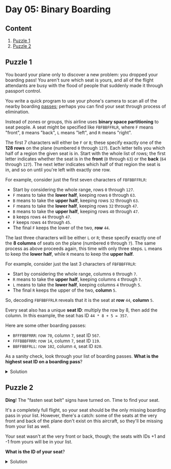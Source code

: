 # Day 05: Binary Boarding
## Content
1. [Puzzle 1](#puzzle1)
2. [Puzzle 2](#puzzle2)
<a name="puzzle1"></a>
## Puzzle 1
You board your plane only to discover a new problem: you dropped your boarding pass! You aren't sure which seat is yours, and all of the flight attendants are busy with the flood of people that suddenly made it through passport control.

You write a quick program to use your phone's camera to scan all of the nearby boarding [passes](https://raw.githubusercontent.com/isc-joserodriguez/adventofcode2020/main/day05/input.txt); perhaps you can find your seat through process of elimination.

Instead of zones or groups, this airline uses **binary space partitioning** to seat people. A seat might be specified like ```FBFBBFFRLR```, where ```F``` means "front", ```B``` means "back", ```L``` means "left", and ```R``` means "right".

The first 7 characters will either be ```F``` or ```B```; these specify exactly one of the **128 rows** on the plane (numbered ```0``` through ```127```). Each letter tells you which half of a region the given seat is in. Start with the whole list of rows; the first letter indicates whether the seat is in the **front** (```0``` through ```63```) or the **back** (```64``` through ```127```). The next letter indicates which half of that region the seat is in, and so on until you're left with exactly one row.

For example, consider just the first seven characters of ```FBFBBFFRLR```:

* Start by considering the whole range, rows ```0``` through ```127```.
* ```F``` means to take the **lower half**, keeping rows ```0``` through ```63```.
* ```B``` means to take the **upper half**, keeping rows ```32``` through ```63```.
* ```F``` means to take the **lower half**, keeping rows ```32``` through ```47```.
* ```B``` means to take the **upper half**, keeping rows ```40``` through ```47```.
* ```B``` keeps rows ```44``` through ```47```.
* ```F``` keeps rows ```44``` through ```45```.
* The final ```F``` keeps the lower of the two, **row** ```44```.

The last three characters will be either ```L``` or ```R```; these specify exactly one of the **8 columns** of seats on the plane (numbered ```0``` through ```7```). The same process as above proceeds again, this time with only three steps. ```L``` means to keep the **lower half**, while ```R``` means to keep the **upper half**.

For example, consider just the last 3 characters of ```FBFBBFFRLR```:

* Start by considering the whole range, columns ```0``` through ```7```.
* ```R``` means to take the **upper half**, keeping columns ```4``` through ```7```.
* ```L``` means to take the **lower half**, keeping columns ```4``` through ```5```.
* The final ```R``` keeps the upper of the two, **column** ```5```.

So, decoding ```FBFBBFFRLR``` reveals that it is the seat at **row** ```44```, **column** ```5```.

Every seat also has a unique **seat ID**: multiply the row by 8, then add the column. In this example, the seat has ID ```44 * 8 + 5 = 357```.

Here are some other boarding passes:

* ```BFFFBBFRRR```: row ```70```, column ```7```, seat ID ```567```.
* ```FFFBBBFRRR```: row ```14```, column ```7```, seat ID ```119```.
* ```BBFFBBFRLL```: row ```102```, column ```4```, seat ID ```820```.

As a sanity check, look through your list of boarding passes. **What is the highest seat ID on a boarding pass**?

<Details>
<Summary>Solution</Summary>

Your puzzle answer was ```951```.

</Details>

<a name="puzzle2"></a>
## Puzzle 2
**Ding**! The "fasten seat belt" signs have turned on. Time to find your seat.

It's a completely full flight, so your seat should be the only missing boarding pass in your list. However, there's a catch: some of the seats at the very front and back of the plane don't exist on this aircraft, so they'll be missing from your list as well.

Your seat wasn't at the very front or back, though; the seats with IDs +1 and -1 from yours will be in your list.

**What is the ID of your seat**?


<Details>
<Summary>Solution</Summary>

Your puzzle answer was ```653```.

</Details>